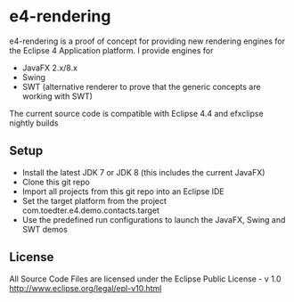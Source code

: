 e4-rendering
============
e4-rendering is a proof of concept for providing new rendering engines
for the Eclipse 4 Application platform. I provide engines for
* JavaFX 2.x/8.x
* Swing
* SWT (alternative renderer to prove that the generic concepts are working with SWT)

The current source code is compatible with Eclipse 4.4 and efxclipse nightly builds

Setup
-----
* Install the latest JDK 7 or JDK 8 (this includes the current JavaFX)
* Clone this git repo
* Import all projects from this git repo into an Eclipse IDE
* Set the target platform from the project com.toedter.e4.demo.contacts.target
* Use the predefined run configurations to launch the JavaFX, Swing and SWT demos

License
-------
All Source Code Files are licensed under the Eclipse Public License - v 1.0
http://www.eclipse.org/legal/epl-v10.html
